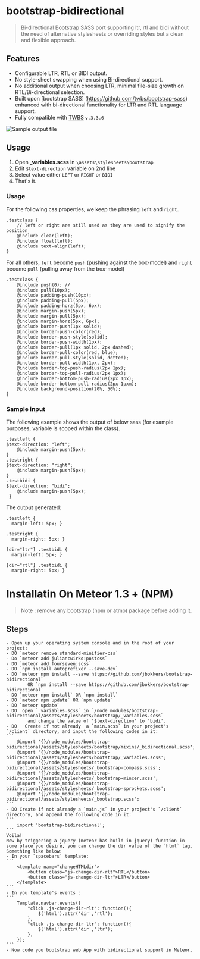 # bootstrap-bidirectional
> Bi-directional Bootstrap SASS port supporting ltr, rtl and bidi without the need of alternative stylesheets or overriding styles but a clean and flexible approach.

## Features

- Configurable LTR, RTL or BIDI output.
- No style-sheet swapping when using Bi-directional support.
- No additional output when choosing LTR, minimal file-size growth on RTL/Bi-directional selection.
- Built upon [bootstrap SASS] (https://github.com/twbs/bootstrap-sass) enhanced with bi-directional functionality for LTR and RTL language support. 
- Fully compatible with [TWBS](http://getbootstrap.com/) `v.3.3.6`

![Sample output file](https://raw.githubusercontent.com/jbokkers/bootstrap-bidirectional/master/output.png)

## Usage

1. Open **_variables.scss** in `\assets\stylesheets\bootstrap`
2. Edit `$text-direction` variable on 2nd line
3. Select value either `LEFT` or `RIGHT` or `BIDI`
4. That's it.

### Usage
For the following css properties, we keep the phrasing `left` and `right`.

```
.testclass {
    // left or right are still used as they are used to signify the position
    @include clear(left);
    @include float(left);
    @include text-align(left);
}
```

For all others, `left` become `push` (pushing against the box-model) and `right` become `pull` (pulling away from the box-model)
```
.testclass {
    @include push(0); // 
    @include pull(10px);
    @include padding-push(10px);
    @include padding-pull(5px);
    @include padding-horz(5px, 6px);
    @include margin-push(5px);
    @include margin-pull(5px);
    @include margin-horz(5px, 6px);
    @include border-push(1px solid);
    @include border-push-color(red);
    @include border-push-style(solid);
    @include border-push-width(1px);
    @include border-pull(1px solid, 2px dashed);
    @include border-pull-color(red, blue);
    @include border-pull-style(solid, dotted);
    @include border-pull-width(1px, 2px);
    @include border-top-push-radius(2px 1px);
    @include border-top-pull-radius(2px 1px);
    @include border-bottom-push-radius(2px 1px);
    @include border-bottom-pull-radius(2px 1pxm);
    @include background-position(20%, 50%);
}
```

### Sample input
The following example shows the output of below sass (for example purposes, variable is scoped within the class).

```
.testleft {
$text-direction: "left";
    @include margin-push(5px);
}
.testright {
$text-direction: "right";
    @include margin-push(5px);
}
.testbidi {
$text-direction: "bidi";
    @include margin-push(5px);
 }
```

The output generated:

```
.testleft {
  margin-left: 5px; }
  
.testright {
  margin-right: 5px; }

[dir="ltr"] .testbidi {
  margin-left: 5px; }

[dir="rtl"] .testbidi {
  margin-right: 5px; }

```
# Installatin On Meteor 1.3 + (NPM)

> Note : remove any bootstrap (npm or atmo) package before adding it.

## Steps
    - Open up your operating system console and in the root of your project:
    - DO `meteor remove standard-minifier-css` 
    - Do `meteor add juliancwirko:postcss`
    - DO `meteor add fourseven:scss`
    - DO `npm install autoprefixer --save-dev`
    - DO `meteor npm install --save https://github.com/jbokkers/bootstrap-bidirectional`
            OR `npm install --save https://github.com/jbokkers/bootstrap-bidirectional`
    - DO `meteor npm install` OR `npm install`
    - DO `meteor npm update` OR `npm update`
    - DO `meteor update`
    - DO  open `_variables.scss` in `/node_modules/bootstrap-bidirectional/assets/stylesheets/bootstrap/_variables.scss`
            and change the value of '$text-direction' to 'bidi'.
    - DO   Create if not already  a `main.scss` in your project's `/client` directory, and input the following codes in it:
    ```
        @import '{}/node_modules/bootstrap-bidirectional/assets/stylesheets/bootstrap/mixins/_bidirectional.scss';
        @import '{}/node_modules/bootstrap-bidirectional/assets/stylesheets/bootstrap/_variables.scss';
        @import '{}/node_modules/bootstrap-bidirectional/assets/stylesheets/_bootstrap-compass.scss';
        @import '{}/node_modules/bootstrap-bidirectional/assets/stylesheets/_bootstrap-mincer.scss';
        @import '{}/node_modules/bootstrap-bidirectional/assets/stylesheets/_bootstrap-sprockets.scss';
        @import '{}/node_modules/bootstrap-bidirectional/assets/stylesheets/_bootstrap.scss';
    ```
    - DO Create if not already a `main.js` in your project's `/client` directory, and append the following code in it:
    ```
        import 'bootstrap-bidirectional';
    ```
    Voila!
    Now by triggering a jquery (meteor has build in jquery) function in some place you desire, you can change the dir value of the `html` tag.
    Something like below:
    - In your `spacebars` template:
    ```
        <template name="changeHTMLdir">
            <button class="js-change-dir-rlt">RTL</button>
            <button class="js-change-dir-ltr">LTR</button>
        </template>
    ```
    - In you template's events :
    ```
        Template.navbar.events({
            "click .js-change-dir-rlt": function(){
                $('html').attr('dir','rtl');
            },
            "click .js-change-dir-ltr": function(){
                $('html').attr('dir','ltr');
            },
        });
    ```
    - Now code you bootstrap web App with bidirectional support in Meteor.
